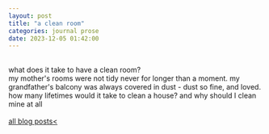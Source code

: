 ```yaml
---
layout: post
title: "a clean room"
categories: journal prose
date: 2023-12-05 01:42:00
---
```

<br>
what does it take to have a clean room?  
<br>
my mother's rooms were not tidy  
never for longer than a moment.  
my grandfather's balcony was always covered in dust -  
dust so fine,  
and loved.  
<br>
how many lifetimes would it take  
to clean a house?  
and why should I clean mine at all  

<br>
<br>
<a href="/blog-posts">all blog posts< </a>  
